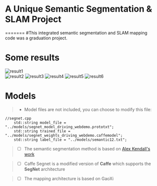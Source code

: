 # A Unique Semantic Segmentation & SLAM Project
=======
#This integrated semantic segmentation and SLAM mapping code was a graduation project.


Some results
=======
![result1][1]   
![result2][6]
![result3][2]
![result4][3]
![result5][4]
![result6][5]

[1]: https://github.com/cosmonauto/semantic-SLAM-segmentation/blob/master/001.png
[2]: https://github.com/cosmonauto/semantic-SLAM-segmentation/blob/master/2.png
[3]: https://github.com/cosmonauto/semantic-SLAM-segmentation/blob/master/3.png
[4]: https://github.com/cosmonauto/semantic-SLAM-segmentation/blob/master/0002.png
[5]: https://github.com/cosmonauto/semantic-SLAM-segmentation/blob/master/0002.jpg
[6]: https://github.com/cosmonauto/semantic-SLAM-segmentation/blob/master/000000.png

Models
====
>- Model files are not included, you can choose to modify this file:

```
//segnet.cpp
    std::string model_file = "../models/segnet_model_driving_webdemo.prototxt";
    std::string trained_file = "../models/segnet_weights_driving_webdemo.caffemodel";
    std::string label_file = "../models/semantic12.txt";
```


> - [ ] The semantic segmentation method is based on [Alex Kendall's work ](https://github.com/cosmonauto/caffe-segnet) 

>- [ ] Caffe Segnet is a modified version of **Caffe** which supports the **SegNet** architecture

>- [ ] The mapping architecture is based on GaoXi